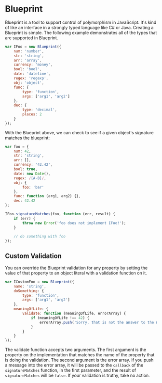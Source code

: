 Blueprint
==========

Blueprint is a tool to support control of polymorphism in JavaScript. It's kind of like an interface in a strongly typed language like C# or Java. Creating a Blueprint is simple. The following example demonstrates all of the types that are supported in Blueprint.

```JavaScript
var IFoo = new Blueprint({
    num: 'number',
    str: 'string',
    arr: 'array',
    currency: 'money',
    bool: 'bool',
    date: 'datetime',
    regex: 'regexp',
    obj: 'object',
    func: {
        type: 'function',
        args: ['arg1', 'arg2']
    },
    dec: {
        type: 'decimal',
        places: 2
    }
});
```

With the Blueprint above, we can check to see if a given object's signature matches the blueprint:

```JavaScript
var foo = {
    num: 42,
    str: 'string',
    arr: [],
    currency: '42.42',
    bool: true,
    date: new Date(),
    regex: /[A-B]/,
    obj: {
        foo: 'bar'
    },
    func: function (arg1, arg2) {},
    dec: 42.42
};

IFoo.signatureMatches(foo, function (err, result) {
    if (err) {
        throw new Error('foo does not implement IFoo!');
    }
    
    // do something with foo
});
```

## Custom Validation
You can override the Blueprint validation for any property by setting the value of that property to an object literal with a validation function on it.

```JavaScript
var ICustomFoo = new Blueprint({
    name: 'string',
    doSomething: {
        type: 'function',
        args: ['arg1', 'arg2']
    },
    meaningOfLife: {
        validate: function (meaningOfLife, errorArray) {
            if (meaningOfLife !== 42) {
                errorArray.push('Sorry, that is not the answer to the meaning of life, the universe and everything');
            }
        }
    }
});
```

The validate function accepts two arguments. The first argument is the property on the implementation that matches the name of the property that is doing the validation. The second argument is the error array. If you push a message into the error array, it will be passed to the ``callback`` of the ``signatureMatches`` function, in the first parameter, and the result of ``signatureMatches`` will be ``false``. If your validation is truthy, take no action.
